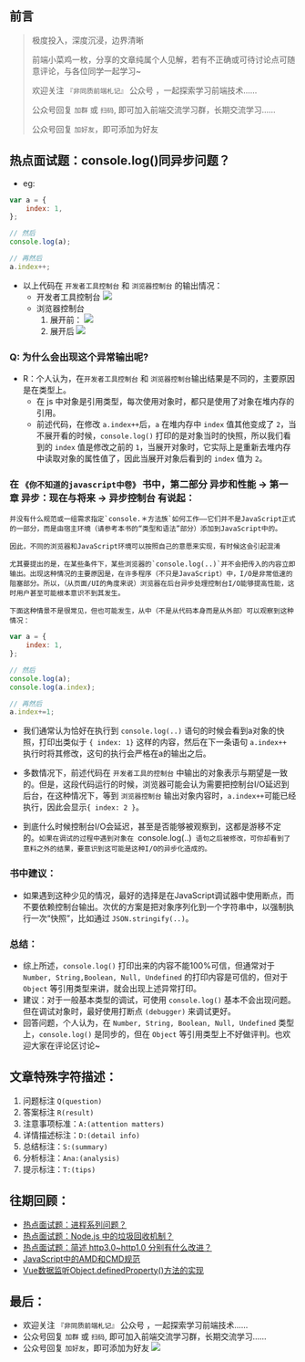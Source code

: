 ## 前言
>  极度投入，深度沉浸，边界清晰
>
>  前端小菜鸡一枚，分享的文章纯属个人见解，若有不正确或可待讨论点可随意评论，与各位同学一起学习~
>
>  欢迎关注 `『非同质前端札记』` 公众号 ，一起探索学习前端技术......
>
>  公众号回复 `加群` 或 `扫码`, 即可加入前端交流学习群，长期交流学习......
>
>  公众号回复 `加好友`，即可添加为好友

## 热点面试题：console.log()同异步问题？

-   eg:
```js
var a = {
    index: 1,
};

// 然后
console.log(a);

// 再然后
a.index++;
```
-   以上代码在 `开发者工具控制台` 和 `浏览器控制台` 的输出情况：
    -   开发者工具控制台
    ![](https://soo.run/yopn6)
    -   浏览器控制台
        1.  展开前：
        ![](https://soo.run/wxj37)
        2.  展开后
        ![](https://soo.run/c816x)

### Q: 为什么会出现这个异常输出呢?
-   R：个人认为，在`开发者工具控制台` 和 `浏览器控制台`输出结果是不同的，主要原因是在类型上。
    -   在 js 中对象是引用类型，每次使用对象时，都只是使用了对象在堆内存的引用。
    -   前述代码，在修改 `a.index++`后，`a` 在堆内存中 `index` 值其他变成了 `2`，当不展开看的时候，`console.log()` 打印的是对象当时的快照，所以我们看到的 `index` 值是修改之前的 `1`，当展开对象时，它实际上是重新去堆内存中读取对象的属性值了，因此当展开对象后看到的 `index` 值为 `2`。
### 在 `《你不知道的javascript中卷》` 书中，第二部分 异步和性能 -> 第一章 异步：现在与将来 -> 异步控制台 有说起：
```
并没有什么规范或一组需求指定`console.＊方法族`如何工作——它们并不是JavaScript正式的一部分，而是由宿主环境（请参考本书的“类型和语法”部分）添加到JavaScript中的。

因此，不同的浏览器和JavaScript环境可以按照自己的意愿来实现，有时候这会引起混淆

尤其要提出的是，在某些条件下，某些浏览器的`console.log(..)`并不会把传入的内容立即输出。出现这种情况的主要原因是，在许多程序（不只是JavaScript）中，I/O是非常低速的阻塞部分。所以，（从页面/UI的角度来说）浏览器在后台异步处理控制台I/O能够提高性能，这时用户甚至可能根本意识不到其发生。

下面这种情景不是很常见，但也可能发生，从中（不是从代码本身而是从外部）可以观察到这种情况：
```
```js
var a = {
    index: 1,
};

// 然后
console.log(a);
console.log(a.index);

// 再然后
a.index+=1;
```
-   我们通常认为恰好在执行到 `console.log(..)` 语句的时候会看到a对象的快照，打印出类似于 `{ index: 1}` 这样的内容，然后在下一条语句 `a.index++` 执行时将其修改，这句的执行会严格在a的输出之后。

-   多数情况下，前述代码在 `开发者工具的控制台` 中输出的对象表示与期望是一致的。但是，这段代码运行的时候，浏览器可能会认为需要把控制台I/O延迟到后台，在这种情况下，等到 `浏览器控制台` 输出对象内容时，`a.index++`可能已经执行，因此会显示`{ index: 2 }`。

-   到底什么时候控制台I/O会延迟，甚至是否能够被观察到，这都是游移不定的。`如果在调试的过程中遇到对象在 `console.log(..)` 语句之后被修改，可你却看到了意料之外的结果，要意识到这可能是这种I/O的异步化造成的。`

### 书中建议：
-   如果遇到这种少见的情况，最好的选择是在JavaScript调试器中使用断点，而不要依赖控制台输出。次优的方案是把对象序列化到一个字符串中，以强制执行一次“快照”，比如通过 `JSON.stringify(..)`。
### 总结：
-   综上所述，`console.log()` 打印出来的内容不能100%可信，但通常对于 `Number, String,Boolean, Null, Undefined` 的打印内容是可信的，但对于 `Object` 等引用类型来讲，就会出现上述异常打印。
-   建议：对于一般基本类型的调试，可使用 `console.log()` 基本不会出现问题。但在调试对象时，最好使用打断点 `(debugger)` 来调试更好。
-   回答问题，个人认为，在 `Number, String, Boolean, Null, Undefined` 类型上，`console.log()` 是同步的，但在 `Object` 等引用类型上不好做评判。也欢迎大家在评论区讨论~



## 文章特殊字符描述：
1. 问题标注 `Q(question)`
2. 答案标注 `R(result)`
3. 注意事项标准：`A:(attention matters)`
4. 详情描述标注：`D:(detail info)`
5. 总结标注：`S:(summary)`
6. 分析标注：`Ana:(analysis)`
7. 提示标注：`T:(tips)`

## 往期回顾：
-   [热点面试题：进程系列问题？](https://mp.weixin.qq.com/s/J5ayE5XJElBFzn38qo7ytQ)
-   [热点面试题：Node.js 中的垃圾回收机制？](https://mp.weixin.qq.com/s/Guku1ARej2ZHwnrbXxmJJA)
-   [热点面试题：简述 http3.0~http1.0 分别有什么改进？](https://mp.weixin.qq.com/s/LkOWiDj5O68T85-577_UPA)
-   [JavaScript中的AMD和CMD规范](https://mp.weixin.qq.com/s/LkOWiDj5O68T85-577_UPA)
-   [Vue数据监听Object.definedProperty()方法的实现](https://mp.weixin.qq.com/s/1inW5dSZv26eJTC39REMdg)

## 最后：
-   欢迎关注 `『非同质前端札记』` 公众号 ，一起探索学习前端技术......
-   公众号回复 `加群` 或 `扫码`, 即可加入前端交流学习群，长期交流学习......
-   公众号回复 `加好友`，即可添加为好友
![](https://soo.run/13bdt)
